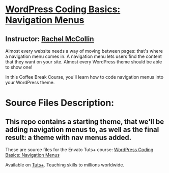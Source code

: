 # [WordPress Coding Basics: Navigation Menus][published url]
## Instructor: [Rachel McCollin][instructor url]

Almost every website needs a way of moving between pages: that's where a navigation menu comes in. A navigation menu lets users find the content that they want on your site. Almost every WordPress theme should be able to show one!

In this Coffee Break Course, you'll learn how to code navigation menus into your WordPress theme.

# Source Files Description:

This repo contains a starting theme, that we'll be adding navigation menus to, as well as the final result: a theme with nav menus added.
------

These are source files for the Envato Tuts+ course: [WordPress Coding Basics: Navigation Menus][published url]

Available on [Tuts+](https://tutsplus.com). Teaching skills to millions worldwide.

[published url]: https://code.tutsplus.com/courses/wordpress-coding-basics-navigation-menus
[instructor url]: https://tutsplus.com/authors/rachel-mccollin
